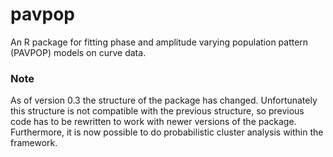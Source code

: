# pavpop

An R package for fitting phase and amplitude varying population pattern (PAVPOP) models on curve data. 

### Note
As of version 0.3 the structure of the package has changed. Unfortunately this structure is not compatible with the previous structure, so previous code has to be rewritten to work with newer versions of the package. Furthermore, it is now possible to do probabilistic cluster analysis within the framework.
